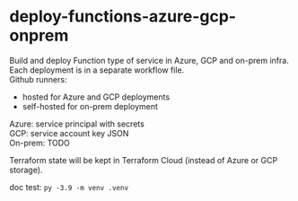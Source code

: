 # deploy-functions-azure-gcp-onprem
Build and deploy Function type of service in Azure, GCP and on-prem infra.  
Each deployment is in a separate workflow file.  
Github runners:
- hosted for Azure and GCP deployments  
- self-hosted for on-prem deployment  

Azure: service principal with secrets  
GCP: service account key JSON  
On-prem: TODO

Terraform state will be kept in Terraform Cloud (instead of Azure or GCP storage).

doc test: `py -3.9 -m venv .venv`
